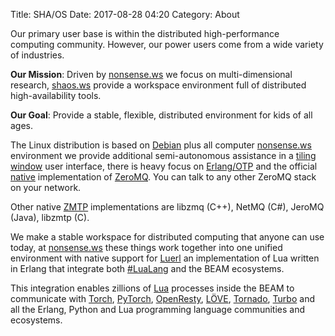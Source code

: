 Title: SHA/OS
Date: 2017-08-28 04:20
Category: About

Our primary user base is within the distributed high-performance computing community. However, our power users come from a wide variety of industries.

**Our Mission**: Driven by [nonsense.ws](https://nonsense.ws) we focus on multi-dimensional research, [shaos.ws](https://shaos.ws) provide a workspace environment full of distributed high-availability tools.

**Our Goal**: Provide a stable, flexible, distributed environment for kids of all ages.

The Linux distribution is based on [Debian](https://www.debian.org/) plus all computer [nonsense.ws](https://nonsense.ws) environment we provide additional semi-autonomous assistance in a [tiling window](https://i3wm.org/docs/) user interface, there is heavy focus on [Erlang/OTP](http://www.erlang.org/) and the official [native](https://github.com/zeromq/chumak) implementation of [ZeroMQ](http://zeromq.org). You can talk to any other ZeroMQ stack on your network.

Other native [ZMTP](http://zmtp.org/) implementations are libzmq (C++), NetMQ (C#), JeroMQ (Java), libzmtp (C).

We make a stable workspace for distributed computing that anyone can use today, at [nonsense.ws](https://nonsense.ws) these things work together into one unified environment with native support for [Luerl](https://luerl.org) an implementation of Lua written in Erlang that integrate both [#LuaLang](https://twitter.com/hashtag/lualang?src=hash) and the BEAM ecosystems.

This integration enables zillions of [Lua](https://luerl.org) processes inside the BEAM to communicate with [Torch](http://torch.ch), [PyTorch](http://pytorch.org/), [OpenResty](http://openresty.org/), [LÖVE](https://love2d.org), [Tornado](http://www.tornadoweb.org/en/stable/), [Turbo](https://turbo.readthedocs.io/en/latest/) and all the Erlang, Python and Lua programming language communities and ecosystems.
